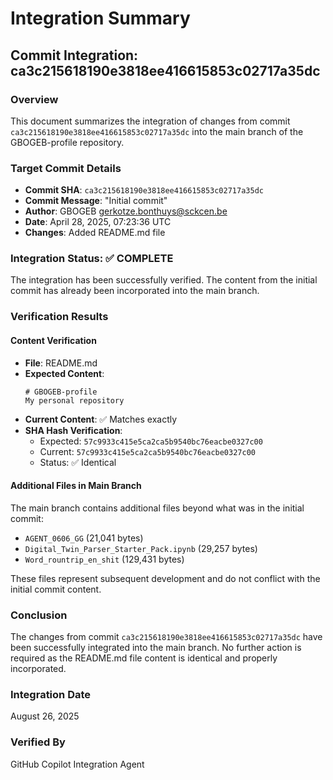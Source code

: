 # Integration Summary

## Commit Integration: ca3c215618190e3818ee416615853c02717a35dc

### Overview
This document summarizes the integration of changes from commit `ca3c215618190e3818ee416615853c02717a35dc` into the main branch of the GBOGEB-profile repository.

### Target Commit Details
- **Commit SHA**: `ca3c215618190e3818ee416615853c02717a35dc`
- **Commit Message**: "Initial commit"
- **Author**: GBOGEB <gerkotze.bonthuys@sckcen.be>
- **Date**: April 28, 2025, 07:23:36 UTC
- **Changes**: Added README.md file

### Integration Status: ✅ COMPLETE

The integration has been successfully verified. The content from the initial commit has already been incorporated into the main branch.

### Verification Results

#### Content Verification
- **File**: README.md
- **Expected Content**: 
  ```
  # GBOGEB-profile
  My personal repository
  ```
- **Current Content**: ✅ Matches exactly
- **SHA Hash Verification**: 
  - Expected: `57c9933c415e5ca2ca5b9540bc76eacbe0327c00`
  - Current: `57c9933c415e5ca2ca5b9540bc76eacbe0327c00`
  - Status: ✅ Identical

#### Additional Files in Main Branch
The main branch contains additional files beyond what was in the initial commit:
- `AGENT_0606_GG` (21,041 bytes)
- `Digital_Twin_Parser_Starter_Pack.ipynb` (29,257 bytes) 
- `Word_rountrip_en_shit` (129,431 bytes)

These files represent subsequent development and do not conflict with the initial commit content.

### Conclusion
The changes from commit `ca3c215618190e3818ee416615853c02717a35dc` have been successfully integrated into the main branch. No further action is required as the README.md file content is identical and properly incorporated.

### Integration Date
August 26, 2025

### Verified By
GitHub Copilot Integration Agent